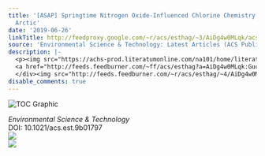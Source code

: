```yaml
---
title: '[ASAP] Springtime Nitrogen Oxide-Influenced Chlorine Chemistry in the Coastal
  Arctic'
date: '2019-06-26'
linkTitle: http://feedproxy.google.com/~r/acs/esthag/~3/AiDg4w0MLqk/acs.est.9b01797
source: 'Environmental Science & Technology: Latest Articles (ACS Publications)'
description: |-
  <p><img src="https://achs-prod.literatumonline.com/na101/home/literatum/publisher/achs/journals/content/esthag/0/esthag.ahead-of-print/acs.est.9b01797/20190626/images/medium/es-2019-01797j_0006.gif" alt="TOC Graphic"/></p><div><cite>Environmental Science & Technology</cite></div><div>DOI: 10.1021/acs.est.9b01797</div><div class="feedflare">
  <a href="http://feeds.feedburner.com/~ff/acs/esthag?a=AiDg4w0MLqk:GucAkZuWi4M:yIl2AUoC8zA"><img src="http://feeds.feedburner.com/~ff/acs/esthag?d=yIl2AUoC8zA" border="0"></img></a>
  </div><img src="http://feeds.feedburner.com/~r/acs/esthag/~4/AiDg4w0MLqk" ...
disable_comments: true
---
```

<p><img src="https://achs-prod.literatumonline.com/na101/home/literatum/publisher/achs/journals/content/esthag/0/esthag.ahead-of-print/acs.est.9b01797/20190626/images/medium/es-2019-01797j_0006.gif" alt="TOC Graphic"/></p><div><cite>Environmental Science & Technology</cite></div><div>DOI: 10.1021/acs.est.9b01797</div><div class="feedflare">
<a href="http://feeds.feedburner.com/~ff/acs/esthag?a=AiDg4w0MLqk:GucAkZuWi4M:yIl2AUoC8zA"><img src="http://feeds.feedburner.com/~ff/acs/esthag?d=yIl2AUoC8zA" border="0"></img></a>
</div><img src="http://feeds.feedburner.com/~r/acs/esthag/~4/AiDg4w0MLqk" ...